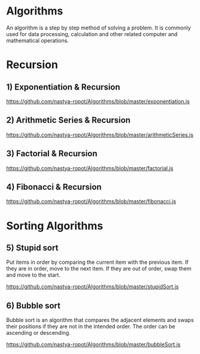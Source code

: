 # Algorithms
An algorithm is a step by step method of solving a problem. It is commonly used for data processing, calculation and other related computer and mathematical operations.

# Recursion

## 1) Exponentiation & Recursion
https://github.com/nastya-ropot/Algorithms/blob/master/exponentiation.js

## 2) Arithmetic Series & Recursion
https://github.com/nastya-ropot/Algorithms/blob/master/arithmeticSeries.js

## 3) Factorial & Recursion
https://github.com/nastya-ropot/Algorithms/blob/master/factorial.js

## 4) Fibonacci & Recursion
https://github.com/nastya-ropot/Algorithms/blob/master/fibonacci.js

# Sorting Algorithms

## 5) Stupid sort

Put items in order by comparing the current item with the previous item. If they are in order, move to the next item. If they are out of order, swap them and move to the start.

https://github.com/nastya-ropot/Algorithms/blob/master/stupidSort.js

## 6) Bubble sort

Bubble sort is an algorithm that compares the adjacent elements and swaps their positions if they are not in the intended order. The order can be ascending or descending.

https://github.com/nastya-ropot/Algorithms/blob/master/bubbleSort.js
